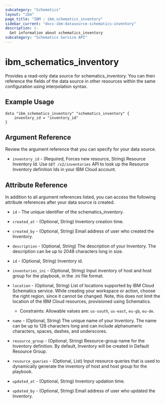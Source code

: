```yaml
---
subcategory: "Schematics"
layout: "ibm"
page_title: "IBM : ibm_schematics_inventory"
sidebar_current: "docs-ibm-datasource-schematics-inventory"
description: |-
  Get information about schematics_inventory
subcategory: "Schematics Service API"
---
```


# ibm_schematics_inventory

Provides a read-only data source for schematics_inventory. You can then reference the fields of the data source in other resources within the same configuration using interpolation syntax.

## Example Usage

```hcl
data "ibm_schematics_inventory" "schematics_inventory" {
	inventory_id = "inventory_id"
}
```

## Argument Reference

Review the argument reference that you can specify for your data source.

* `inventory_id` - (Required, Forces new resource, String) Resource Inventory Id.  Use `GET /v2/inventories` API to look up the Resource Inventory definition Ids  in your IBM Cloud account.

## Attribute Reference

In addition to all argument references listed, you can access the following attribute references after your data source is created.

* `id` - The unique identifier of the schematics_inventory.
* `created_at` - (Optional, String) Inventory creation time.

* `created_by` - (Optional, String) Email address of user who created the Inventory.

* `description` - (Optional, String) The description of your Inventory.  The description can be up to 2048 characters long in size.

* `id` - (Optional, String) Inventory id.

* `inventories_ini` - (Optional, String) Input inventory of host and host group for the playbook,  in the .ini file format.

* `location` - (Optional, String) List of locations supported by IBM Cloud Schematics service.  While creating your workspace or action, choose the right region, since it cannot be changed.  Note, this does not limit the location of the IBM Cloud resources, provisioned using Schematics.
  * Constraints: Allowable values are: `us-south`, `us-east`, `eu-gb`, `eu-de`.

* `name` - (Optional, String) The unique name of your Inventory.  The name can be up to 128 characters long and can include alphanumeric  characters, spaces, dashes, and underscores.

* `resource_group` - (Optional, String) Resource-group name for the Inventory definition.  By default, Inventory will be created in Default Resource Group.

* `resource_queries` - (Optional, List) Input resource queries that is used to dynamically generate  the inventory of host and host group for the playbook.

* `updated_at` - (Optional, String) Inventory updation time.

* `updated_by` - (Optional, String) Email address of user who updated the Inventory.

